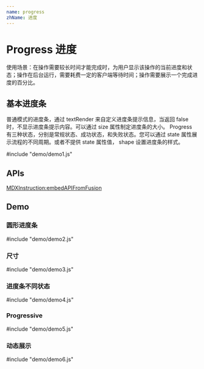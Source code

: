 ```yaml
---
name: progress
zhName: 进度
---
```


# Progress 进度

使用场景：在操作需要较长时间才能完成时，为用户显示该操作的当前进度和状态；操作在后台运行，需要耗费一定的客户端等待时间；操作需要展示一个完成进度的百分比。


## 基本进度条

普通模式的进度条，通过 textRender 来自定义进度条提示信息，当返回 false 时，不显示进度条提示内容。可以通过 size 属性制定进度条的大小。
Progress 有三种状态，分别是常规状态、成功状态，和失败状态。您可以通过 state 属性展示流程的不同周期。或者不提供 state 属性值， shape 设置进度条的样式。

#include "demo/demo1.js"


## APIs

[MDXInstruction:embedAPIFromFusion](https://github.com/alibaba-fusion/next/blob/master/docs/progress/index.md)

## Demo


### 圆形进度条

#include "demo/demo2.js"

### 尺寸

#include "demo/demo3.js"

### 进度条不同状态

#include "demo/demo4.js"

### Progressive

#include "demo/demo5.js"

### 动态展示

#include "demo/demo6.js"






